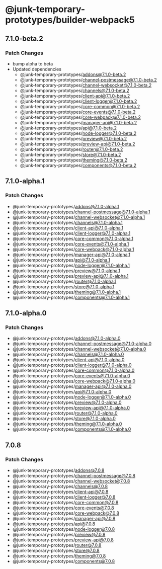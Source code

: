 # @junk-temporary-prototypes/builder-webpack5

## 7.1.0-beta.2

### Patch Changes

- bump alpha to beta
- Updated dependencies
  - @junk-temporary-prototypes/addons@7.1.0-beta.2
  - @junk-temporary-prototypes/channel-postmessage@7.1.0-beta.2
  - @junk-temporary-prototypes/channel-websocket@7.1.0-beta.2
  - @junk-temporary-prototypes/channels@7.1.0-beta.2
  - @junk-temporary-prototypes/client-api@7.1.0-beta.2
  - @junk-temporary-prototypes/client-logger@7.1.0-beta.2
  - @junk-temporary-prototypes/core-common@7.1.0-beta.2
  - @junk-temporary-prototypes/core-events@7.1.0-beta.2
  - @junk-temporary-prototypes/core-webpack@7.1.0-beta.2
  - @junk-temporary-prototypes/manager-api@7.1.0-beta.2
  - @junk-temporary-prototypes/api@7.1.0-beta.2
  - @junk-temporary-prototypes/node-logger@7.1.0-beta.2
  - @junk-temporary-prototypes/preview@7.1.0-beta.2
  - @junk-temporary-prototypes/preview-api@7.1.0-beta.2
  - @junk-temporary-prototypes/router@7.1.0-beta.2
  - @junk-temporary-prototypes/store@7.1.0-beta.2
  - @junk-temporary-prototypes/theming@7.1.0-beta.2
  - @junk-temporary-prototypes/components@7.1.0-beta.2

## 7.1.0-alpha.1

### Patch Changes

- @junk-temporary-prototypes/addons@7.1.0-alpha.1
- @junk-temporary-prototypes/channel-postmessage@7.1.0-alpha.1
- @junk-temporary-prototypes/channel-websocket@7.1.0-alpha.1
- @junk-temporary-prototypes/channels@7.1.0-alpha.1
- @junk-temporary-prototypes/client-api@7.1.0-alpha.1
- @junk-temporary-prototypes/client-logger@7.1.0-alpha.1
- @junk-temporary-prototypes/core-common@7.1.0-alpha.1
- @junk-temporary-prototypes/core-events@7.1.0-alpha.1
- @junk-temporary-prototypes/core-webpack@7.1.0-alpha.1
- @junk-temporary-prototypes/manager-api@7.1.0-alpha.1
- @junk-temporary-prototypes/api@7.1.0-alpha.1
- @junk-temporary-prototypes/node-logger@7.1.0-alpha.1
- @junk-temporary-prototypes/preview@7.1.0-alpha.1
- @junk-temporary-prototypes/preview-api@7.1.0-alpha.1
- @junk-temporary-prototypes/router@7.1.0-alpha.1
- @junk-temporary-prototypes/store@7.1.0-alpha.1
- @junk-temporary-prototypes/theming@7.1.0-alpha.1
- @junk-temporary-prototypes/components@7.1.0-alpha.1

## 7.1.0-alpha.0

### Patch Changes

- @junk-temporary-prototypes/addons@7.1.0-alpha.0
- @junk-temporary-prototypes/channel-postmessage@7.1.0-alpha.0
- @junk-temporary-prototypes/channel-websocket@7.1.0-alpha.0
- @junk-temporary-prototypes/channels@7.1.0-alpha.0
- @junk-temporary-prototypes/client-api@7.1.0-alpha.0
- @junk-temporary-prototypes/client-logger@7.1.0-alpha.0
- @junk-temporary-prototypes/core-common@7.1.0-alpha.0
- @junk-temporary-prototypes/core-events@7.1.0-alpha.0
- @junk-temporary-prototypes/core-webpack@7.1.0-alpha.0
- @junk-temporary-prototypes/manager-api@7.1.0-alpha.0
- @junk-temporary-prototypes/api@7.1.0-alpha.0
- @junk-temporary-prototypes/node-logger@7.1.0-alpha.0
- @junk-temporary-prototypes/preview@7.1.0-alpha.0
- @junk-temporary-prototypes/preview-api@7.1.0-alpha.0
- @junk-temporary-prototypes/router@7.1.0-alpha.0
- @junk-temporary-prototypes/store@7.1.0-alpha.0
- @junk-temporary-prototypes/theming@7.1.0-alpha.0
- @junk-temporary-prototypes/components@7.1.0-alpha.0

## 7.0.8

### Patch Changes

- @junk-temporary-prototypes/addons@7.0.8
- @junk-temporary-prototypes/channel-postmessage@7.0.8
- @junk-temporary-prototypes/channel-websocket@7.0.8
- @junk-temporary-prototypes/channels@7.0.8
- @junk-temporary-prototypes/client-api@7.0.8
- @junk-temporary-prototypes/client-logger@7.0.8
- @junk-temporary-prototypes/core-common@7.0.8
- @junk-temporary-prototypes/core-events@7.0.8
- @junk-temporary-prototypes/core-webpack@7.0.8
- @junk-temporary-prototypes/manager-api@7.0.8
- @junk-temporary-prototypes/api@7.0.8
- @junk-temporary-prototypes/node-logger@7.0.8
- @junk-temporary-prototypes/preview@7.0.8
- @junk-temporary-prototypes/preview-api@7.0.8
- @junk-temporary-prototypes/router@7.0.8
- @junk-temporary-prototypes/store@7.0.8
- @junk-temporary-prototypes/theming@7.0.8
- @junk-temporary-prototypes/components@7.0.8

